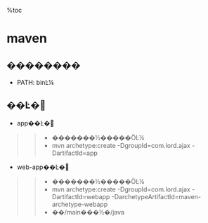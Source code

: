 %toc
# maven #
## �������� ##
  * PATH: binĿ¼
## ��Ŀ� ##
  * app��Ŀ�
> > - �������½�����ӦĿ¼
> > - mvn archetype:create -DgroupId=com.lord.ajax -DartifactId=app
  * web-app��Ŀ�
> > - �������½�����ӦĿ¼
> > - mvn archetype:create -DgroupId=com.lord.ajax -DartifactId=webapp -DarchetypeArtifactId=maven-archetype-webapp
> > - ��/main���½�/java